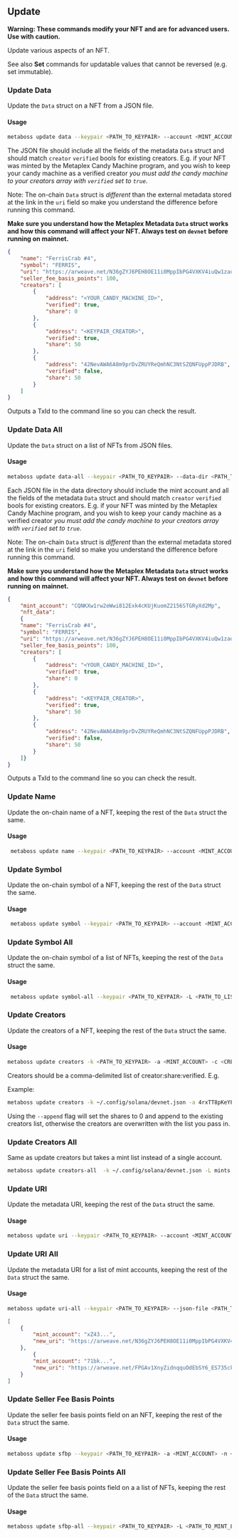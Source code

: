 ## Update

**Warning: These commands modify your NFT and are for advanced users. Use with caution.**

Update various aspects of an NFT.

See also **Set** commands for updatable values that cannot be reversed (e.g. set immutable).

### Update Data

Update the `Data` struct on a NFT from a JSON file.

#### Usage

```bash
metaboss update data --keypair <PATH_TO_KEYPAIR> --account <MINT_ACCOUNT> --new-data-file <PATH_TO_NEW_DATA_FILE>
```

The JSON file should include all the fields of the metadata `Data` struct and should match `creator` `verified` bools for existing creators. E.g. if your NFT was minted by the Metaplex Candy Machine program, and you wish to keep your candy machine as a verified creator _you must add the candy machine to your creators array with `verified` set to `true`_.

Note: The on-chain `Data` struct is *different* than the external metadata stored at the link in the `uri` field so make you understand the difference before running this command.

**Make sure you understand how the Metaplex Metadata `Data` struct works and how this command will affect your NFT. Always test on `devnet` before running on mainnet.**

```json
{
    "name": "FerrisCrab #4",
    "symbol": "FERRIS",
    "uri": "https://arweave.net/N36gZYJ6PEH8OE11i0MppIbPG4VXKV4iuQw1zaq3rls",
    "seller_fee_basis_points": 100,
    "creators": [
        {
            "address": "<YOUR_CANDY_MACHINE_ID>",
            "verified": true,
            "share": 0
        },
        {
            "address": "<KEYPAIR_CREATOR>",
            "verified": true,
            "share": 50
        },
        {
            "address": "42NevAWA6A8m9prDvZRUYReQmhNC3NtSZQNFUppPJDRB",
            "verified": false,
            "share": 50
        }
    ]
}
```

Outputs a TxId to the command line so you can check the result.

### Update Data All

Update the `Data` struct on a list of NFTs from JSON files.

#### Usage

```bash
metaboss update data-all --keypair <PATH_TO_KEYPAIR> --data-dir <PATH_TO_DATA_DIR>
```

Each JSON file in the data directory should include the mint account and all the fields of the metadata `Data` struct and should match `creator` `verified` bools for existing creators. E.g. if your NFT was minted by the Metaplex Candy Machine program, and you wish to keep your candy machine as a verified creator _you must add the candy machine to your creators array with `verified` set to `true`_.

Note: The on-chain `Data` struct is *different* than the external metadata stored at the link in the `uri` field so make you understand the difference before running this command.

**Make sure you understand how the Metaplex Metadata `Data` struct works and how this command will affect your NFT. Always test on `devnet` before running on mainnet.**

```json
{
    "mint_account": "CQNKXw1rw2eWwi812Exk4cKUjKuomZ2156STGRyXd2Mp",
    "nft_data":
    {
    "name": "FerrisCrab #4",
    "symbol": "FERRIS",
    "uri": "https://arweave.net/N36gZYJ6PEH8OE11i0MppIbPG4VXKV4iuQw1zaq3rls",
    "seller_fee_basis_points": 100,
    "creators": [
        {
            "address": "<YOUR_CANDY_MACHINE_ID>",
            "verified": true,
            "share": 0
        },
        {
            "address": "<KEYPAIR_CREATOR>",
            "verified": true,
            "share": 50
        },
        {
            "address": "42NevAWA6A8m9prDvZRUYReQmhNC3NtSZQNFUppPJDRB",
            "verified": false,
            "share": 50
        }
    ]}
}
```

Outputs a TxId to the command line so you can check the result.

### Update Name

Update the on-chain name of a NFT, keeping the rest of the `Data` struct the same.

#### Usage

```bash
 metaboss update name --keypair <PATH_TO_KEYPAIR> --account <MINT_ACCOUNT> --new-name <NEW_NAME>
 ```


### Update Symbol

Update the on-chain symbol of a NFT, keeping the rest of the `Data` struct the same.

#### Usage

```bash
 metaboss update symbol --keypair <PATH_TO_KEYPAIR> --account <MINT_ACCOUNT> --new-symbol <NEW_SYMBOL>
 ```

 ### Update Symbol All

Update the on-chain symbol of a list of NFTs, keeping the rest of the `Data` struct the same.

#### Usage

```bash
 metaboss update symbol-all --keypair <PATH_TO_KEYPAIR> -L <PATH_TO_LIST_MINT_ADDRESSES> --new-symbol <NEW_SYMBOL>
 ```

### Update Creators

Update the creators of a NFT, keeping the rest of the `Data` struct the same.

#### Usage

```bash
metaboss update creators -k <PATH_TO_KEYPAIR> -a <MINT_ACCOUNT> -c <CREATOR1:SHARE:VERIFIED,CREATOR2:SHARE:VERIFIED>
```

Creators should be a comma-delimited list of creator:share:verified. E.g. 

Example:

```bash
metaboss update creators -k ~/.config/solana/devnet.json -a 4rxTT8pKeYFrFgNBgTspBWVEnMnsAZGwChkjRUtP4Xpi -c 42NevAWA6A8m9prDvZRUYReQmhNC3NtSZQNFUppPJDRB:70:false,AVdBTNhDqYgXGaaVkqiaUJ1Yqa61hMiFFaVRtqwzs5GZ:30:false
```

Using the `--append` flag will set the shares to 0 and append to the existing creators list, otherwise the creators are overwritten with the list you pass in.

### Update Creators All

Same as update creators but takes a mint list instead of a single account.

```bash
metaboss update creators-all  -k ~/.config/solana/devnet.json -L mints.json -c 42NevAWA6A8m9prDvZRUYReQmhNC3NtSZQNFUppPJDRB:70:false,AVdBTNhDqYgXGaaVkqiaUJ1Yqa61hMiFFaVRtqwzs5GZ:30:false
```

### Update URI

Update the metadata URI, keeping the rest of the `Data` struct the same.

#### Usage

```bash
metaboss update uri --keypair <PATH_TO_KEYPAIR> --account <MINT_ACCOUNT> --new-uri <NEW_URI>
```

### Update URI All

Update the metadata URI for a list of mint accounts, keeping the rest of the `Data` struct the same.

#### Usage

```bash
metaboss update uri-all --keypair <PATH_TO_KEYPAIR> --json-file <PATH_TO_JSON_FILE>
```

```json
[
    {
        "mint_account": "xZ43...",
        "new_uri": "https://arweave.net/N36gZYJ6PEH8OE11i0MppIbPG4VXKV4iuQw1zaq3rls"
    },
        {
        "mint_account": "71bk...",
        "new_uri": "https://arweave.net/FPGAv1XnyZidnqquOdEbSY6_ES735ckcDTdaAtI7GFw"
    }
]
```

### Update Seller Fee Basis Points

Update the seller fee basis points field on an NFT, keeping the rest of the `Data` struct the same.

#### Usage

```bash
metaboss update sfbp --keypair <PATH_TO_KEYPAIR> -a <MINT_ACCOUNT> -n <NEW_SELLER_FEE_BASIS_POINTS_VALUE>
```

### Update Seller Fee Basis Points All

Update the seller fee basis points field on a a list of NFTs, keeping the rest of the `Data` struct the same.

#### Usage

```bash
metaboss update sfbp-all --keypair <PATH_TO_KEYPAIR> -L <PATH_TO_MINT_LIST.json> -n <NEW_SELLER_FEE_BASIS_POINTS_VALUE>
```
